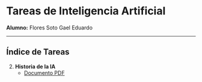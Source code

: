 # Tareas de Inteligencia Artificial  

**Alumno:** Flores Soto Gael Eduardo  

---

## Índice de Tareas 



2. **Historia de la IA**  
   - [Documento PDF](./2/FloresSotoGael-ResumenHistoriaIA.pdf)
